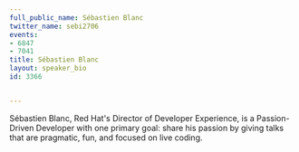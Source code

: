 ---
full_public_name: Sébastien Blanc
twitter_name: sebi2706
events:
- 6847
- 7041
title: Sébastien Blanc
layout: speaker_bio
id: 3366

---
Sébastien Blanc, Red Hat's Director of Developer Experience, is a Passion-Driven Developer with one primary goal: share his passion by giving talks that are pragmatic, fun, and focused on live coding.


